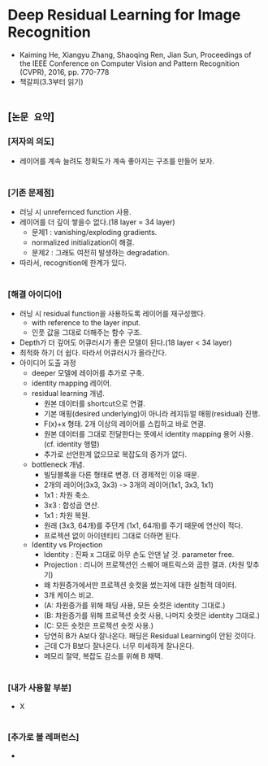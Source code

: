 # Deep Residual Learning for Image Recognition
* Kaiming He, Xiangyu Zhang, Shaoqing Ren, Jian Sun, Proceedings of the IEEE Conference on Computer Vision and Pattern Recognition (CVPR), 2016, pp. 770-778
* 책갈피(3.3부터 읽기)
<br><br>

## [`논문 요약`]

### [저자의 의도]
* 레이어를 계속 늘려도 정확도가 계속 좋아지는 구조를 만들어 보자.
<br><br>

### [기존 문제점]
* 러닝 시 unrefernced function 사용.
* 레이어를 더 깊이 쌓을수 없다.(18 layer = 34 layer)
    * 문제1 : vanishing/exploding gradients.
    * normalized initialization이 해결.
    * 문제2 : 그래도 여전히 발생하는 degradation.
* 따라서, recognition에 한계가 있다.
<br><br>

### [해결 아이디어]
* 러닝 시 residual function을 사용하도록 레이어를 재구성했다.
    * with reference to the layer input.
    * 인풋 값을 그대로 더해주는 함수 구조.
* Depth가 더 깊어도 어큐러시가 좋은 모델이 된다.(18 layer < 34 layer)
* 최적화 하기 더 쉽다. 따라서 어큐러시가 올라간다.
* 아이디어 도출 과정
    * deeper 모델에 레이어를 추가로 구축.
    * identity mapping 레이어.
    * residual learning 개념.
        * 원본 데이터를 shortcut으로 연결.
        * 기본 매핑(desired underlying)이 아니라 레지듀얼 매핑(residual) 진행.
        * F(x)+x 형태. 2개 이상의 레이어를 스킵하고 바로 연결.
        * 원본 데이터를 그대로 전달한다는 뜻에서 identity mapping 용어 사용.(cf. identity 행렬)
        * 추가로 선언한게 없으므로 복잡도의 증가가 없다.
    * bottleneck 개념.
        * 빌딩블록을 다른 형태로 변경. 더 경제적인 이유 때문.
        * 2개의 레이어(3x3, 3x3) -> 3개의 레이어(1x1, 3x3, 1x1)
        * 1x1 : 차원 축소.
        * 3x3 : 합성곱 연산.
        * 1x1 : 차원 복원.
        * 원래 (3x3, 64개)를 주던게 (1x1, 64개)를 주기 때문에 연산이 적다.
        * 프로젝션 없이 아이덴티티 그대로 더하면 된다.
    * Identity vs Projection
        * Identity : 진짜 x 그대로 아무 손도 안댄 날 것. parameter free.
        * Projection : 리니어 프로젝션인 스퀘어 매트릭스와 곱한 결과. (차원 맞추기)
        * 왜 차원증가에서만 프로젝션 숏컷을 썼는지에 대한 실험적 데이터.
        * 3개 케이스 비교.
        * (A: 차원증가를 위해 패딩 사용, 모든 숏컷은 identity 그대로.)
        * (B: 차원증가를 위해 프로젝션 숏컷 사용, 나머지 숏컷은 identity 그대로.)
        * (C: 모든 숏컷은 프로젝션 숏컷 사용.)
        * 당연히 B가 A보다 잘나온다. 패딩은 Residual Learning이 안된 것이다.
        * 근데 C가 B보다 잘나온다. 너무 미세하게 잘나온다.
        * 메모리 절약, 복잡도 감소를 위해 B 채택.
<br><br>

### [내가 사용할 부분]
* X
<br><br>

### [추가로 볼 레퍼런스]
* 
<br><br>
